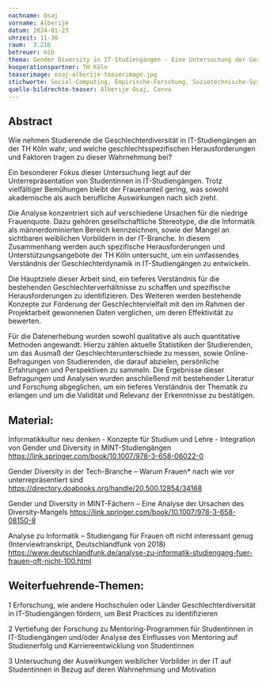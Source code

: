 ```yaml
---
nachname: Osaj
vorname: Alberije
datum: 2024-01-23
uhrzeit: 11-30
raum:  3.216
betreuer: mib
thema: Gender Diversity in IT-Studiengängen - Eine Untersuchung der Geschlechterunterschiede in IT-Studiengängen der TH Köln 
kooperationspartner: TH Köln
teaserimage: osaj-alberije-teaserimage.jpg
stichworte: Social-Computing, Empirische-Forschung, Soziotechnische-Systeme, HCI, WomenInTech
quelle-bildrechte-teaser: Alberije Osaj, Canva 
---
```


## Abstract

Wie nehmen Studierende die Geschlechterdiversität in IT-Studiengängen an der TH Köln wahr, und welche geschlechtsspezifischen Herausforderungen und Faktoren tragen zu dieser Wahrnehmung bei?

Ein besonderer Fokus dieser Untersuchung liegt auf der Unterrepräsentation von Studentinnen in IT-Studiengängen. Trotz vielfältiger Bemühungen bleibt der Frauenanteil gering, was sowohl akademische als auch berufliche Auswirkungen nach sich zieht.

Die Analyse konzentriert sich auf verschiedene Ursachen für die niedrige Frauenquote. Dazu gehören gesellschaftliche Stereotype, die die Informatik als männerdominierten Bereich kennzeichnen, sowie der Mangel an sichtbaren weiblichen Vorbildern in der IT-Branche. In diesem Zusammenhang werden auch spezifische Herausforderungen und Unterstützungsangebote der TH Köln untersucht, um ein umfassendes Verständnis der Geschlechterdynamik in IT-Studiengängen zu entwickeln.

Die Hauptziele dieser Arbeit sind, ein tieferes Verständnis für die bestehenden Geschlechterverhältnisse zu schaffen und spezifische Herausforderungen zu identifizieren. Des Weiteren werden bestehende Konzepte zur Förderung der Geschlechtervielfalt mit den im Rahmen der Projektarbeit gewonnenen Daten verglichen, um deren Effektivität zu bewerten.

Für die Datenerhebung wurden sowohl qualitative als auch quantitative Methoden angewandt. Hierzu zählen aktuelle Statistiken der Studierenden, um das Ausmaß der Geschlechterunterschiede zu messen, sowie Online-Befragungen von Studierenden, die darauf abzielen, persönliche Erfahrungen und Perspektiven zu sammeln. Die Ergebnisse dieser Befragungen und Analysen wurden anschließend mit bestehender Literatur und Forschung abgeglichen, um ein tieferes Verständnis der Thematik zu erlangen und um die Validität und Relevanz der Erkenntnisse zu bestätigen.

## Material:

Informatikkultur neu denken - Konzepte für Studium und Lehre - Integration von Gender und Diversity in MINT-Studiengängen https://link.springer.com/book/10.1007/978-3-658-06022-0

Gender Diversity in der Tech-Branche – Warum Frauen* nach wie vor unterrepräsentiert sind https://directory.doabooks.org/handle/20.500.12854/34168

Gender und Diversity in MINT-Fächern – Eine Analyse der Ursachen des Diversity-Mangels https://link.springer.com/book/10.1007/978-3-658-08150-8 

Analyse zu Informatik – Studiengang für Frauen oft nicht interessant genug (Interviewtranskript, Deutschlandfunk von 2018) https://www.deutschlandfunk.de/analyse-zu-informatik-studiengang-fuer-frauen-oft-nicht-100.html 

## Weiterfuehrende-Themen:

1 Erforschung, wie andere Hochschulen oder Länder Geschlechterdiversität in IT-Studiengängen fördern, um Best Practices zu identifizieren

2 Vertiefung der Forschung zu Mentoring-Programmen für Studentinnen in IT-Studiengängen und/oder Analyse des Einflusses von Mentoring auf Studienerfolg und Karriereentwicklung von Studentinnen

3 Untersuchung der Auswirkungen weiblicher Vorbilder in der IT auf Studentinnen in Bezug auf deren Wahrnehmung und Motivation